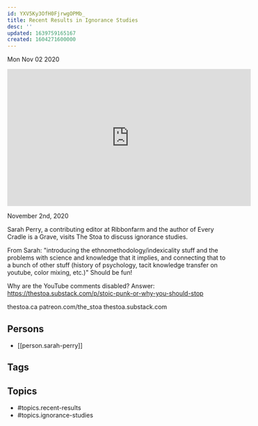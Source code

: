 ```yaml
---
id: YXV5Ky3OfH0FjrwgOPMb_
title: Recent Results in Ignorance Studies
desc: ''
updated: 1639759165167
created: 1604271600000
---
```





Mon Nov 02 2020

<iframe width="560" height="315" src="https://www.youtube.com/embed/EkdkOpr_m94" title="Recent Results in Ignorance Studies w/ Sarah Perry" frameborder="0" allow="accelerometer; autoplay; clipboard-write; encrypted-media; gyroscope; picture-in-picture" allowfullscreen ></iframe>

November 2nd, 2020

Sarah Perry, a contributing editor at Ribbonfarm and the author of Every Cradle is a Grave, visits The Stoa to discuss ignorance studies.

From Sarah: "introducing the ethnomethodology/indexicality stuff and the problems with science and knowledge that it implies, and connecting that to a bunch of other stuff (history of psychology, tacit knowledge transfer on youtube, color mixing, etc.)"
Should be fun!

Why are the YouTube comments disabled? Answer: https://thestoa.substack.com/p/stoic-punk-or-why-you-should-stop

thestoa.ca
patreon.com/the_stoa
thestoa.substack.com

## Persons

- [[person.sarah-perry]]

## Tags



## Topics

- #topics.recent-results
- #topics.ignorance-studies

